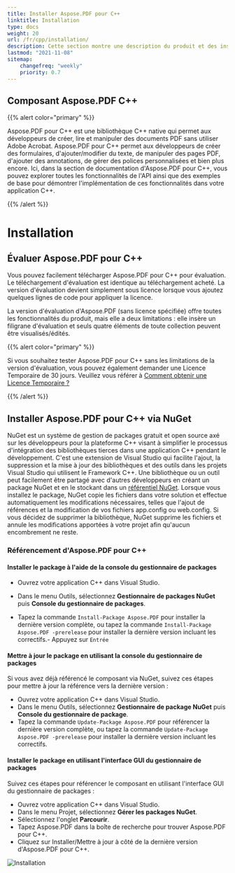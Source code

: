 ```yaml
---
title: Installer Aspose.PDF pour C++
linktitle: Installation
type: docs
weight: 20
url: /fr/cpp/installation/
description: Cette section montre une description du produit et des instructions pour installer Aspose.PDF pour C++ par vous-même, ainsi que l'utilisation de NuGet.
lastmod: "2021-11-08"
sitemap:
    changefreq: "weekly"
    priority: 0.7
---
```


## Composant Aspose.PDF C++

{{% alert color="primary" %}}

Aspose.PDF pour C++ est une bibliothèque C++ native qui permet aux développeurs de créer, lire et manipuler des documents PDF sans utiliser Adobe Acrobat. Aspose.PDF pour C++ permet aux développeurs de créer des formulaires, d'ajouter/modifier du texte, de manipuler des pages PDF, d'ajouter des annotations, de gérer des polices personnalisées et bien plus encore. Ici, dans la section de documentation d'Aspose.PDF pour C++, vous pouvez explorer toutes les fonctionnalités de l'API ainsi que des exemples de base pour démontrer l'implémentation de ces fonctionnalités dans votre application C++.

{{% /alert %}}

# Installation

## Évaluer Aspose.PDF pour C++

Vous pouvez facilement télécharger Aspose.PDF pour C++ pour évaluation. Le téléchargement d'évaluation est identique au téléchargement acheté. La version d'évaluation devient simplement sous licence lorsque vous ajoutez quelques lignes de code pour appliquer la licence.

La version d'évaluation d'Aspose.PDF (sans licence spécifiée) offre toutes les fonctionnalités du produit, mais elle a deux limitations : elle insère un filigrane d'évaluation et seuls quatre éléments de toute collection peuvent être visualisés/édités.

{{% alert color="primary" %}}

Si vous souhaitez tester Aspose.PDF pour C++ sans les limitations de la version d'évaluation, vous pouvez également demander une Licence Temporaire de 30 jours. Veuillez vous référer à [Comment obtenir une Licence Temporaire ?](https://purchase.aspose.com/temporary-license)

{{% /alert %}}

## Installer Aspose.PDF pour C++ via NuGet

NuGet est un système de gestion de packages gratuit et open source axé sur les développeurs pour la plateforme C++ visant à simplifier le processus d'intégration des bibliothèques tierces dans une application C++ pendant le développement. C'est une extension de Visual Studio qui facilite l'ajout, la suppression et la mise à jour des bibliothèques et des outils dans les projets Visual Studio qui utilisent le Framework C++. Une bibliothèque ou un outil peut facilement être partagé avec d'autres développeurs en créant un package NuGet et en le stockant dans un [référentiel NuGet](https://www.nuget.org/packages/Aspose.PDF.Cpp/). Lorsque vous installez le package, NuGet copie les fichiers dans votre solution et effectue automatiquement les modifications nécessaires, telles que l'ajout de références et la modification de vos fichiers app.config ou web.config. Si vous décidez de supprimer la bibliothèque, NuGet supprime les fichiers et annule les modifications apportées à votre projet afin qu'aucun encombrement ne reste.

### Référencement d'Aspose.PDF pour C++

#### Installer le package à l'aide de la console du gestionnaire de packages

- Ouvrez votre application C++ dans Visual Studio.
- Dans le menu Outils, sélectionnez **Gestionnaire de packages NuGet** puis **Console du gestionnaire de packages**.

- Tapez la commande `Install-Package Aspose.PDF` pour installer la dernière version complète, ou tapez la commande `Install-Package Aspose.PDF -prerelease` pour installer la dernière version incluant les correctifs.- Appuyez sur `Entrée`

#### Mettre à jour le package en utilisant la console du gestionnaire de packages

Si vous avez déjà référencé le composant via NuGet, suivez ces étapes pour mettre à jour la référence vers la dernière version :

- Ouvrez votre application C++ dans Visual Studio.
- Dans le menu Outils, sélectionnez **Gestionnaire de package NuGet** puis **Console du gestionnaire de package**.
- Tapez la commande `Update-Package Aspose.PDF` pour référencer la dernière version complète, ou tapez la commande `Update-Package Aspose.PDF -prerelease` pour installer la dernière version incluant les correctifs.

#### Installer le package en utilisant l'interface GUI du gestionnaire de packages

Suivez ces étapes pour référencer le composant en utilisant l'interface GUI du gestionnaire de packages :

- Ouvrez votre application C++ dans Visual Studio.
- Dans le menu Projet, sélectionnez **Gérer les packages NuGet**.
- Sélectionnez l'onglet **Parcourir**.
- Tapez Aspose.PDF dans la boîte de recherche pour trouver Aspose.PDF pour C++.
- Cliquez sur Installer/Mettre à jour à côté de la dernière version d'Aspose.PDF pour C++. 

![Installation](../images/install.gif)